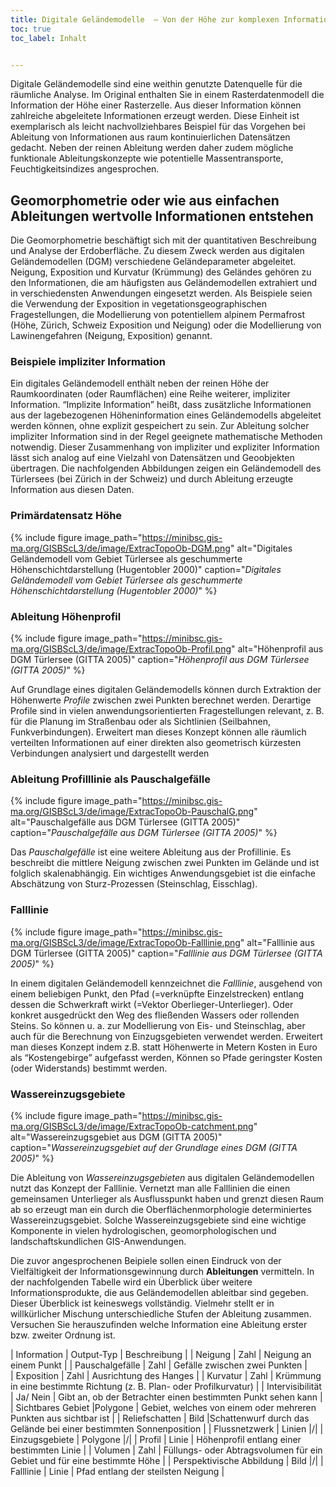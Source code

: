```yaml
---
title: Digitale Geländemodelle  – Von der Höhe zur komplexen Information
toc: true
toc_label: Inhalt


---
```



Digitale Geländemodelle sind eine weithin genutzte Datenquelle für die räumliche Analyse. Im Original enthalten Sie in einem Rasterdatenmodell die Information der Höhe einer Rasterzelle. Aus dieser   Information können zahlreiche abgeleitete Informationen erzeugt werden. Diese Einheit ist exemplarisch   als leicht nachvollziehbares Beispiel für das Vorgehen bei Ableitung von Informationen aus raum kontinuierlichen Datensätzen gedacht. Neben der reinen Ableitung werden daher zudem mögliche funktionale Ableitungskonzepte wie potentielle Massentransporte, Feuchtigkeitsindizes angesprochen.


## Geomorphometrie oder wie aus einfachen Ableitungen wertvolle Informationen entstehen


Die Geomorphometrie beschäftigt sich mit der quantitativen Beschreibung und Analyse der Erdoberfläche. Zu diesem Zweck werden aus digitalen Geländemodellen (DGM) verschiedene Geländeparameter abgeleitet. Neigung, Exposition und Kurvatur (Krümmung) des Geländes gehören zu den Informationen, die am häufigsten aus Geländemodellen extrahiert und in verschiedensten Anwendungen eingesetzt werden. Als Beispiele seien die Verwendung der Exposition in vegetationsgeographischen Fragestellungen, die Modellierung von potentiellem alpinem Permafrost (Höhe, Zürich, Schweiz Exposition und Neigung) oder die Modellierung von Lawinengefahren (Neigung, Exposition) genannt.

### Beispiele impliziter Information

Ein digitales Geländemodell enthält neben der reinen Höhe der Raumkoordinaten (oder Raumflächen) eine Reihe weiterer, impliziter Information. “Implizite Information” heißt, dass zusätzliche Informationen aus der lagebezogenen Höheninformation eines Geländemodells abgeleitet werden können, ohne explizit gespeichert zu sein. Zur Ableitung solcher impliziter Information sind in der Regel geeignete mathematische Methoden notwendig. Dieser Zusammenhang von impliziter und expliziter Information lässt sich analog auf eine Vielzahl von Datensätzen und Geoobjekten übertragen. Die nachfolgenden Abbildungen zeigen ein Geländemodell des Türlersees (bei Zürich in der Schweiz) und durch Ableitung erzeugte Information aus diesen Daten.


### Primärdatensatz Höhe

{% include figure image_path="https://minibsc.gis-ma.org/GISBScL3/de/image/ExtracTopoOb-DGM.png" alt="Digitales Geländemodell vom Gebiet Türlersee als geschummerte Höhenschichtdarstellung (Hugentobler 2000)" caption="*Digitales Geländemodell vom Gebiet Türlersee als geschummerte Höhenschichtdarstellung (Hugentobler 2000)*" %}


### Ableitung Höhenprofil

{% include figure image_path="https://minibsc.gis-ma.org/GISBScL3/de/image/ExtracTopoOb-Profil.png" alt="Höhenprofil aus DGM  Türlersee (GITTA 2005)" caption="*Höhenprofil aus DGM  Türlersee (GITTA 2005)*" %}

Auf Grundlage eines digitalen Geländemodells können durch Extraktion der Höhenwerte *Profile* zwischen zwei Punkten berechnet werden. Derartige Profile sind in vielen anwendungsorientierten Fragestellungen relevant, z. B. für die Planung im Straßenbau oder als Sichtlinien (Seilbahnen, Funkverbindungen). Erweitert man dieses Konzept können alle räumlich verteilten Informationen auf einer direkten also geometrisch kürzesten Verbindungen analysiert und dargestellt werden


### Ableitung Profilllinie als Pauschalgefälle

{% include figure image_path="https://minibsc.gis-ma.org/GISBScL3/de/image/ExtracTopoOb-PauschalG.png" alt="Pauschalgefälle aus DGM  Türlersee (GITTA 2005)" caption="*Pauschalgefälle aus DGM  Türlersee (GITTA 2005)*" %}

Das *Pauschalgefälle* ist eine weitere Ableitung aus der Profillinie. Es beschreibt die mittlere Neigung zwischen zwei Punkten im Gelände und ist folglich skalenabhängig. Ein wichtiges Anwendungsgebiet ist die einfache Abschätzung von Sturz-Prozessen (Steinschlag, Eisschlag).

### Falllinie

{% include figure image_path="https://minibsc.gis-ma.org/GISBScL3/de/image/ExtracTopoOb-Falllinie.png" alt="Falllinie aus DGM  Türlersee (GITTA 2005)" caption="*Falllinie aus DGM  Türlersee (GITTA 2005)*" %}

In einem digitalen Geländemodell kennzeichnet die *Falllinie*, ausgehend von einem beliebigen Punkt, den Pfad (=verknüpfte Einzelstrecken) entlang dessen die Schwerkraft wirkt (=Vektor Oberlieger-Unterlieger). Oder konkret ausgedrückt den Weg des fließenden Wassers oder rollenden Steins. So können u. a. zur Modellierung von Eis- und Steinschlag, aber auch für die Berechnung von Einzugsgebieten verwendet werden. Erweitert man dieses Konzept indem z.B. statt Höhenwerte in Metern Kosten in Euro als “Kostengebirge” aufgefasst werden, Können so Pfade geringster Kosten (oder Widerstands) bestimmt werden.




### Wassereinzugsgebiete

{% include figure image_path="https://minibsc.gis-ma.org/GISBScL3/de/image/ExtracTopoOb-catchment.png" alt="Wassereinzugsgebiet aus DGM (GITTA 2005)" caption="*Wassereinzugsgebiet auf der Grundlage eines DGM (GITTA 2005)*" %}

Die Ableitung von *Wassereinzugsgebieten* aus digitalen Geländemodellen nutzt das Konzept der Falllinie. Vernetzt man alle Falllinien die einen gemeinsamen Unterlieger als Ausflusspunkt haben und grenzt diesen Raum ab so erzeugt man ein durch die Oberflächenmorphologie determiniertes Wassereinzugsgebiet. Solche Wassereinzugsgebiete sind eine wichtige Komponente in vielen hydrologischen, geomorphologischen und landschaftskundlichen GIS-Anwendungen.



Die zuvor angesprochenen Beipiele sollen einen Eindruck von der Vielfältigkeit der Informationsgewinnung durch **Ableitungen** vermitteln. In der nachfolgenden Tabelle wird ein Überblick über weitere Informationsprodukte, die aus Geländemodellen ableitbar sind gegeben. Dieser Überblick ist keineswegs vollständig. Vielmehr stellt er in willkürlicher Mischung unterschiedliche Stufen der Ableitung zusammen. Versuchen Sie herauszufinden welche Information eine Ableitung erster bzw. zweiter Ordnung ist.

| Information | Output-Typ | Beschreibung |
| Neigung            | Zahl      | Neigung an einem Punkt |
| Pauschalgefälle    | Zahl      | Gefälle zwischen zwei Punkten |  
| Exposition         | Zahl      | Ausrichtung des Hanges |
| Kurvatur           | Zahl      | Krümmung in eine bestimmte Richtung (z. B. Plan- oder Profilkurvatur) |
| Intervisibilität   | Ja/ Nein  | Gibt an, ob der Betrachter einen bestimmten Punkt sehen kann |
| Sichtbares Gebiet  |Polygone   | Gebiet, welches von einem oder mehreren Punkten aus sichtbar ist | 
| Reliefschatten     | Bild      |Schattenwurf durch das Gelände bei einer bestimmten Sonnenposition |
| Flussnetzwerk      | Linien    |/|
| Einzugsgebiete            | Polygone   |/|
| Profil             | Linie     | Höhenprofil entlang einer bestimmten Linie |
| Volumen            | Zahl      | Füllungs- oder Abtragsvolumen für ein Gebiet und für eine bestimmte Höhe |
| Perspektivische Abbildung      | Bild      |/|
| Falllinie          | Linie     | Pfad entlang der steilsten Neigung |

